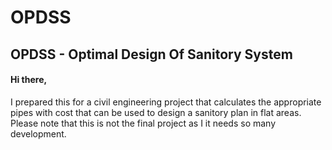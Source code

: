 # OPDSS
<h2>OPDSS - Optimal Design Of Sanitory System</h2>
<h4>Hi there,</h1>
<p>I prepared this for a civil engineering project that calculates the appropriate pipes with cost that can be used to design a sanitory plan in flat areas. Please note that 
  this is not the final project as I it needs so many development.</p>